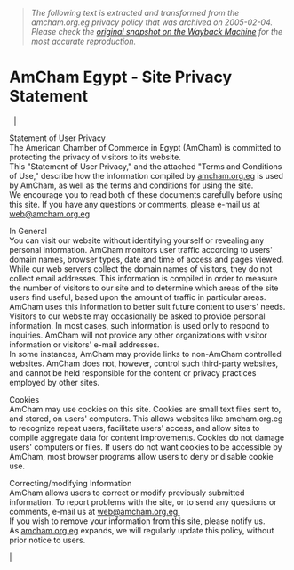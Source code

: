 > *The following text is extracted and transformed from the amcham.org.eg privacy policy that was archived on 2005-02-04. Please check the [original snapshot on the Wayback Machine](https://web.archive.org/web/20050204164916id_/http%3A//www.amcham.org.eg/Privacy.asp) for the most accurate reproduction.*

# AmCham Egypt - Site Privacy Statement

  | 

Statement of User Privacy  
The American Chamber of Commerce in Egypt (AmCham) is committed to protecting the privacy of visitors to its website.   
This "Statement of User Privacy," and the attached "Terms and Conditions of Use," describe how the information compiled by [amcham.org.eg](http://www.amcham.org.eg/) is used by AmCham, as well as the terms and conditions for using the site.   
We encourage you to read both of these documents carefully before using this site. If you have any questions or comments, please e-mail us at [web@amcham.org.eg](mailto:web@amcham.org.eg)

In General   
You can visit our website without identifying yourself or revealing any personal information. AmCham monitors user traffic according to users' domain names, browser types, date and time of access and pages viewed. While our web servers collect the domain names of visitors, they do not collect email addresses. This information is compiled in order to measure the number of visitors to our site and to determine which areas of the site users find useful, based upon the amount of traffic in particular areas. AmCham uses this information to better suit future content to users' needs.   
Visitors to our website may occasionally be asked to provide personal information. In most cases, such information is used only to respond to inquiries. AmCham will not provide any other organizations with visitor information or visitors' e-mail addresses.  
In some instances, AmCham may provide links to non-AmCham controlled websites. AmCham does not, however, control such third-party websites, and cannot be held responsible for the content or privacy practices employed by other sites. 

Cookies   
AmCham may use cookies on this site. Cookies are small text files sent to, and stored, on users' computers. This allows websites like amcham.org.eg to recognize repeat users, facilitate users' access, and allow sites to compile aggregate data for content improvements. Cookies do not damage users' computers or files. If users do not want cookies to be accessible by AmCham, most browser programs allow users to deny or disable cookie use. 

Correcting/modifying Information   
AmCham allows users to correct or modify previously submitted information. To report problems with the site, or to send any questions or comments, e-mail us at [web@amcham.org.eg.](mailto:web@amcham.org.eg)  
If you wish to remove your information from this site, please notify us.  
As [amcham.org.eg](http://www.amcham.org.eg/) expands, we will regularly update this policy, without prior notice to users.  


|  
